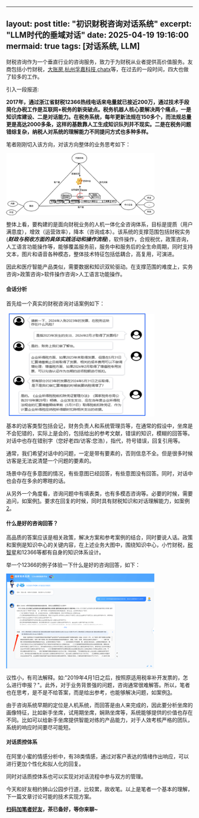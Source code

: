 <!--
 * @Author: zhanghaipeng
 * @Date: 2025-04-20 19:16:13
 * @LastEditors: Do not edit
 * @LastEditTime: 2025-04-21 09:56:40
 * @Description: 
-->
---
layout: post
title: "初识财税咨询对话系统"
excerpt: "LLM时代的垂域对话"
date: 2025-04-19 19:16:00
mermaid: true
tags: [对话系统, LLM]
---


财税咨询作为一个垂直行业的咨询服务，致力于为财税从业者提供高价值服务。友商包括小竹财税，[大账房](https://youwenai.com/),[杭州孚嘉科技](https://www.wolai.com/7PS3h7Rr98YLPseS2Sg3kj),[chatx](https://www.chatax.cn/index.html)等，在过去的一段时间，四大也做了较多的工作。

引入一段报道:

**2017年，通过浙江省财税12366热线电话来电量就已接近200万，通过技术手段简化办税工作是互联网+税务的新突破点。税务机器人核心要解决两个痛点，一是知识库建设、二是对话能力。在税务系统，每年更新法规在150多个，而法规总量更是高达2000多条，这样的基数靠人工生成知识队列并不现实。二是在税务问题错综复杂，纳税人对系统的理解能力不同提问方式也多种多样。**

笔者刚刚切入该方向，对该方向整体的业务思考如下：


<img src="https://github.com/zhpmatrix/zhpmatrix.github.io/blob/master/images/business.drawio.png?raw=true" width="400" align="center"/>


整体上看，要构建的是面向财税业务的人机一体化全咨询体系，目标是提质（用户满意度），增效（运营效率），降本（咨询成本）。该系统的支撑范围包括财税实务(_**财政与税收方面的具体实践活动和操作流程**_)，软件操作，合规税优，政策咨询，人工语言功能操作等，能够覆盖服务前，服务中和服务后的全生命周期，同时支持文本，图片和语音各种模态，整体技术特征包括低耦合，高复用，可演进。

因此和医疗智能产品类似，需要数据和知识双轮驱动。在支撑范围的难度上，实务咨询>政策咨询>软件操作咨询>人工语言功能操作。

#### 会话分析

首先给一个真实的财税咨询对话案例如下：

<img src="https://github.com/zhpmatrix/zhpmatrix.github.io/blob/master/images/demo.png?raw=true" width="400" align="center"/>

基本的访客类型包括会记，财务负责人和系统管理员等，在通常的假设中，坐席是不会犯错的，实际上是会的，包括给出的参考文献，错误的知识，模糊的回答等。对话中也存在错别字（您好老四/访客:您浩），指代，符号错误，回复引用等。

通常，我们希望对话中的问题，一定是带有要素的，否则信息不全。但是很多时候访客是无法说清楚一个问题的要素的。

场景中存在多意图的情况，有些意图已经回答，有些意图没有回答。同时，对话中也会存在多余的寒暄的话。

从另外一个角度看，咨询问题中有填表类，也有多模态咨询等。必要的时候，需要追问，如案例[1](https://www.xzcs2022.com/cswd/7428.html)。要求在回复的时候，同时具有财税知识和对话理解能力，如案例[2](https://www.xzcs2022.com/cswd/7346.html)。


#### 什么是好的咨询回答？

高品质的答案应该是相关政策，解决方案和参考案例的结合，同时要说人话。政策和案例是知识中心的关键内容，在上述业务大图中，围绕知识中心，小竹财税，[税智星](https://www.tax.vip/)和12366等都有自身的知识体系设计。

举一个12366的例子体验一下什么是好的咨询回答，如下：

<img src="https://github.com/zhpmatrix/zhpmatrix.github.io/blob/master/images/12366.png?raw=true" width="400" align="center"/>

议性小，有司法解释。如:"2019年4月1日之后，按照原适用税率补开发票的，怎么进行申报？"。此外，对于业务背景强的问题，咨询通常很难解答。所以，笔者也在思考，是不是不给答案，而是给出参考，也能够解决问题，如案例[3](https://www.xzcs2022.com/cswd/7331.html)。

由于咨询系统早期的定位是人机系统，而回答是由人来完成的，因此要分析坐席的画像特征，比如新手坐席，试用期坐席，娴熟坐席等，系统能够提供的价值也存在不同。比如可以给新手坐席提供智能对练的产品能力，对于人效考核严格的团队，系统的响应时间要尽可能短。

#### 对话质控体系

在阿里小蜜的情感分析中，有38类情感，通过对客户表达的情绪作出响应，可以进行更加个性化和拟人化的回复。

同时对话质控体系也可以实现对对话流程中参与双方的管理。

今天和好友相约狮山公园步行道，比较累，故收笔。以上是笔者一个基本的理解，下一篇文章讨论可能的技术实现方案。


**[扫码加笔者好友](https://zhpmatrix.github.io/about/)，茶已备好，等你来聊~**